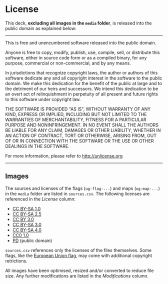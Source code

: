 # License

This deck, __excluding all images in the `media` folder__, is released into the public domain as explained below:

---

This is free and unencumbered software released into the public domain.

Anyone is free to copy, modify, publish, use, compile, sell, or
distribute this software, either in source code form or as a compiled
binary, for any purpose, commercial or non-commercial, and by any
means.

In jurisdictions that recognize copyright laws, the author or authors
of this software dedicate any and all copyright interest in the
software to the public domain. We make this dedication for the benefit
of the public at large and to the detriment of our heirs and
successors. We intend this dedication to be an overt act of
relinquishment in perpetuity of all present and future rights to this
software under copyright law.

THE SOFTWARE IS PROVIDED "AS IS", WITHOUT WARRANTY OF ANY KIND,
EXPRESS OR IMPLIED, INCLUDING BUT NOT LIMITED TO THE WARRANTIES OF
MERCHANTABILITY, FITNESS FOR A PARTICULAR PURPOSE AND NONINFRINGEMENT.
IN NO EVENT SHALL THE AUTHORS BE LIABLE FOR ANY CLAIM, DAMAGES OR
OTHER LIABILITY, WHETHER IN AN ACTION OF CONTRACT, TORT OR OTHERWISE,
ARISING FROM, OUT OF OR IN CONNECTION WITH THE SOFTWARE OR THE USE OR
OTHER DEALINGS IN THE SOFTWARE.

For more information, please refer to <http://unlicense.org>

---

## Images

The sources and licenses of the flags (`ug-flag-...`) and maps (`ug-map-...`) in the `media` folder are listed in `sources.csv`. The following licenses are referenced in the _License_ column:

- [CC BY-SA 1.0](https://creativecommons.org/licenses/by-sa/1.0/)
- [CC BY-SA 2.5](https://creativecommons.org/licenses/by-sa/2.5/)
- [CC BY 3.0](https://creativecommons.org/licenses/by/3.0/)
- [CC BY-SA 3.0](https://creativecommons.org/licenses/by-sa/3.0/)
- [CC BY-SA 4.0](https://creativecommons.org/licenses/by-sa/4.0/)
- [CC0 1.0](https://creativecommons.org/publicdomain/zero/1.0/)
- [PD](https://en.wikipedia.org/wiki/Public_domain) (public domain)

`sources.csv` references only the licenses of the files themselves. Some flags, like the [European Union flag](https://www.coe.int/en/web/about-us/the-european-flag#column-5), may come with additional copyright retrictions.

All images have been optimised, resized and/or converted to reduce file size. Any further modifications are listed in the  _Modifications_ column.

